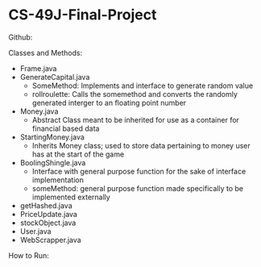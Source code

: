 # CS-49J-Final-Project

Github:

Classes and Methods:
- Frame.java
- GenerateCapital.java
    - SomeMethod: Implements and interface to generate random value
    - rollroulette: Calls the somemethod and converts the randomly generated interger to an floating point number
- Money.java
    - Abstract Class meant to be inherited for use as a container for financial based data
- StartingMoney.java
    - Inherits Money class; used to store data pertaining to money user has at the start of the game
- BoolingShingle.java
    - Interface with general purpose function for the sake of interface implementation
    - someMethod: general purpose function made specifically to be implemented externally
- getHashed.java
- PriceUpdate.java
- stockObject.java
- User.java
- WebScrapper.java

How to Run:

